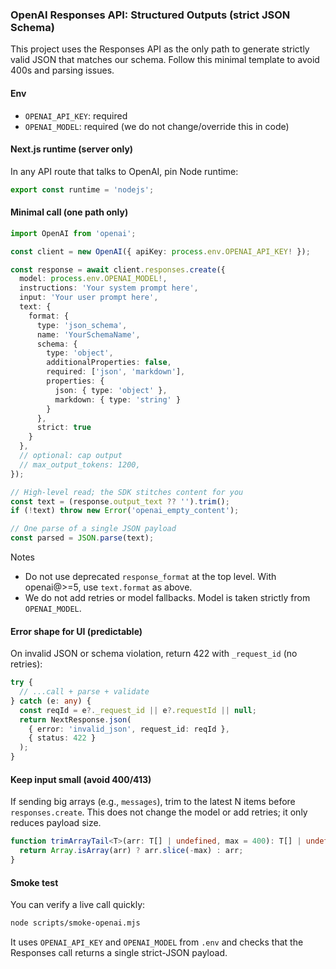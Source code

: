 ### OpenAI Responses API: Structured Outputs (strict JSON Schema)

This project uses the Responses API as the only path to generate strictly valid JSON that matches our schema. Follow this minimal template to avoid 400s and parsing issues.

#### Env
- `OPENAI_API_KEY`: required
- `OPENAI_MODEL`: required (we do not change/override this in code)

#### Next.js runtime (server only)
In any API route that talks to OpenAI, pin Node runtime:

```ts
export const runtime = 'nodejs';
```

#### Minimal call (one path only)

```ts
import OpenAI from 'openai';

const client = new OpenAI({ apiKey: process.env.OPENAI_API_KEY! });

const response = await client.responses.create({
  model: process.env.OPENAI_MODEL!,
  instructions: 'Your system prompt here',
  input: 'Your user prompt here',
  text: {
    format: {
      type: 'json_schema',
      name: 'YourSchemaName',
      schema: {
        type: 'object',
        additionalProperties: false,
        required: ['json', 'markdown'],
        properties: {
          json: { type: 'object' },
          markdown: { type: 'string' }
        }
      },
      strict: true
    }
  },
  // optional: cap output
  // max_output_tokens: 1200,
});

// High-level read; the SDK stitches content for you
const text = (response.output_text ?? '').trim();
if (!text) throw new Error('openai_empty_content');

// One parse of a single JSON payload
const parsed = JSON.parse(text);
```

Notes
- Do not use deprecated `response_format` at the top level. With openai@>=5, use `text.format` as above.
- We do not add retries or model fallbacks. Model is taken strictly from `OPENAI_MODEL`.

#### Error shape for UI (predictable)

On invalid JSON or schema violation, return 422 with `_request_id` (no retries):

```ts
try {
  // ...call + parse + validate
} catch (e: any) {
  const reqId = e?._request_id || e?.requestId || null;
  return NextResponse.json(
    { error: 'invalid_json', request_id: reqId },
    { status: 422 }
  );
}
```

#### Keep input small (avoid 400/413)

If sending big arrays (e.g., `messages`), trim to the latest N items before `responses.create`. This does not change the model or add retries; it only reduces payload size.

```ts
function trimArrayTail<T>(arr: T[] | undefined, max = 400): T[] | undefined {
  return Array.isArray(arr) ? arr.slice(-max) : arr;
}
```

#### Smoke test

You can verify a live call quickly:

```sh
node scripts/smoke-openai.mjs
```

It uses `OPENAI_API_KEY` and `OPENAI_MODEL` from `.env` and checks that the Responses call returns a single strict-JSON payload.



